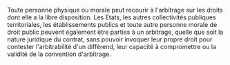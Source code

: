 Toute personne physique ou morale peut recourir à l'arbitrage sur les droits dont elle a la
libre disposition.
Les Etats, les autres collectivités publiques territoriales, les établissements publics et toute
autre personne morale de droit public peuvent également être parties à un arbitrage, quelle
que soit la nature juridique du contrat, sans pouvoir invoquer leur propre droit pour
contester l'arbitrabilité d'un différend, leur capacité à compromettre ou la validité de la
convention d'arbitrage.